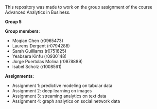 This repository was made to work on the group assignment of the course Advanced Analytics in Business.

**Group 5**

**Group members:**
- Moqian Chen (r0965473)
- Laurens Dergent (r0794288)
- Sarah Guilliams (r0751825)
- Yeabsera Kinfu (r0930148)
- Jorge Puertolas Molina (r0978889)
- Isabel Scholz (r1008561)

**Assignments:**
- Assignment 1: predictive modeling on tabular data
- Assignment 2: deep learning on images
- Assignment 3: streaming analytics on text data
- Assignment 4: graph analytics on social network data
